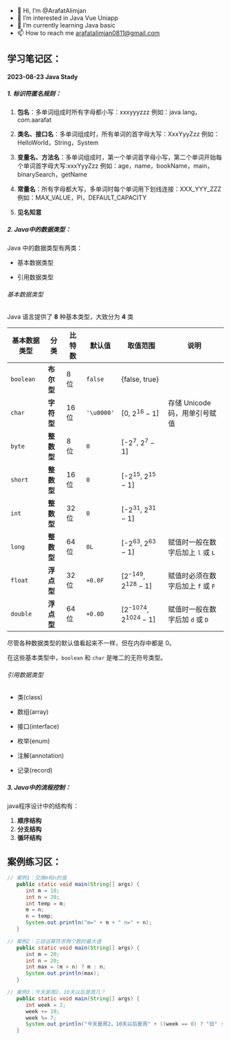 - 👋 Hi, I’m @ArafatAlimjan
- 👀 I’m interested in Java Vue Uniapp
- 🌱 I’m currently learning Java basic
- 📫 How to reach me arafatalimjan0811@gmail.com

## 学习笔记区：

#### 2023-08-23 Java Stady

##### 1. 标识符匿名规则：

1. **包名**：多单词组成时所有字母都小写：xxxyyyzzz
   例如：java.lang，com.aarafat

2. **类名、接口名**：多单词组成时，所有单词的首字母大写：XxxYyyZzz
   例如：HelloWorld，String，System

3. **变量名、方法名**：多单词组成时，第一个单词首字母小写，第二个单词开始每个单词首字母大写:xxxYyyZzz
   例如：age，name，bookName，main，binarySearch，getName

4. **常量名**：所有字母都大写，多单词时每个单词用下划线连接：XXX_YYY_ZZZ
   例如：MAX_VALUE，PI，DEFAULT_CAPACITY

5. **见名知意**

   


##### 2. Java中的数据类型：

Java 中的数据类型有两类：

* 基本数据类型

* 引用数据类型

  

###### 基本数据类型

Java 语言提供了 **8** 种基本类型，大致分为 **4** 类

| 基本数据类型 | 分类       | 比特数 | 默认值     | 取值范围                      | 说明                              |
| ------------ | ---------- | ------ | ---------- | ----------------------------- | --------------------------------- |
| `boolean`    | **布尔型** | 8 位   | `false`    | {false, true}                 |                                   |
| `char`       | **字符型** | 16 位  | `'\u0000'` | [0, $2^{16} - 1$]             | 存储 Unicode 码，用单引号赋值     |
| `byte`       | **整数型** | 8 位   | `0`        | [-$2^7$, $2^7 - 1$]           |                                   |
| `short`      | **整数型** | 16 位  | `0`        | [-$2^{15}$, $2^{15} - 1$]     |                                   |
| `int`        | **整数型** | 32 位  | `0`        | [-$2^{31}$, $2^{31} - 1$]     |                                   |
| `long`       | **整数型** | 64 位  | `0L`       | [-$2^{63}$, $2^{63} - 1$]     | 赋值时一般在数字后加上 `l` 或 `L` |
| `float`      | **浮点型** | 32 位  | `+0.0F`    | [$2^{-149}$, $2^{128} - 1$]   | 赋值时必须在数字后加上 `f` 或 `F` |
| `double`     | **浮点型** | 64 位  | `+0.0D`    | [$2^{-1074}$, $2^{1024} - 1$] | 赋值时一般在数字后加 `d` 或 `D`   |

尽管各种数据类型的默认值看起来不一样，但在内存中都是 0。

在这些基本类型中，`boolean` 和 `char` 是唯二的无符号类型。



###### 引用数据类型

* 类(class)

* 数组(array)

* 接口(interface)

* 枚举(enum)

* 注解(annotation)

* 记录(record)

  

##### 3. Java中的流程控制：

java程序设计中的结构有：

1. **顺序结构** 
2. **分支结构** 
3. **循环结构**




## 案例练习区：

```java
// 案例1：交换m和n的值
   public static void main(String[] args) {
      int m = 10;
      int n = 20;
      int temp = m;
      m = n;
      n = temp;
      System.out.println("m=" + m + " n=" + n);
   }
```

```java
// 案例2：三目运算符求两个数的最大值
   public static void main(String[] args) {
      int m = 20;
      int n = 20;
      int max = (m > n) ? m : n;
      System.out.println(max);
   }
```

```java
// 案例3：今天是周2，10天以后是周几？
   public static void main(String[] args) {
      int week = 2;
      week += 10;
      week %= 7;
      System.out.println("今天是周2，10天以后是周" + ((week == 0) ? "日" : week));
   }
```

